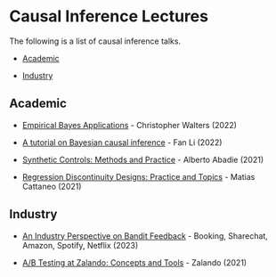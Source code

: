 # Causal Inference Lectures

The following is a list of causal inference talks.

- [Academic](#academic)

- [Industry](#industry)


## Academic

- [Empirical Bayes Applications](https://www.youtube.com/watch?v=SdWt8xAAF_4) - Christopher Walters (2022)

- [A tutorial on Bayesian causal inference](https://www.youtube.com/watch?v=9pZtsVA6o4o) - Fan Li (2022)

- [Synthetic Controls: Methods and Practice](https://www.youtube.com/watch?v=oDNaOpNK6G4) - Alberto Abadie (2021)

- [Regression Discontinuity Designs: Practice and Topics](https://www.youtube.com/watch?v=bFNUeTXOnQ4) - Matias Cattaneo (2021)



## Industry

- [An Industry Perspective on Bandit Feedback](https://www.youtube.com/watch?v=NkVWwZKdMac) - Booking, Sharechat, Amazon, Spotify, Netflix (2023)

- [A/B Testing at Zalando: Concepts and Tools](https://www.youtube.com/watch?v=wmEAUfkLk50) - Zalando (2021)

